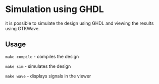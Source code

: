 
# Simulation using GHDL

it is possible to simulate the design using GHDL
and viewing the results using GTKWave.

## Usage

`make compile` - compiles the design

`make sim` - simulates the design

`make wave` - displays signals in the viewer


